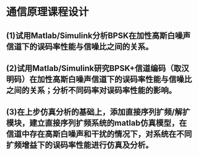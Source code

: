 # 通信原理课程设计
## (1)试用Matlab/Simulink分析BPSK在加性高斯白噪声信道下的误码率性能与信噪比之间的关系。
## (2)试用Matlab/Simulink研究BPSK+信道编码（取汉明码）在加性高斯白噪声信道下的误码率性能与信噪比之间的关系；分析不同码率对误码率性能的影响。
## (3)在上步仿真分析的基础上，添加直接序列扩频/解扩模块，建立直接序列扩频系统的matlab仿真模型，在信道中存在高斯白噪声和干扰的情况下，对系统在不同扩频增益下的误码率性能进行仿真及分析。
